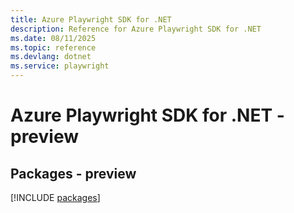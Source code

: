 ```yaml
---
title: Azure Playwright SDK for .NET
description: Reference for Azure Playwright SDK for .NET
ms.date: 08/11/2025
ms.topic: reference
ms.devlang: dotnet
ms.service: playwright
---
```

# Azure Playwright SDK for .NET - preview
## Packages - preview
[!INCLUDE [packages](playwright-index.md)]